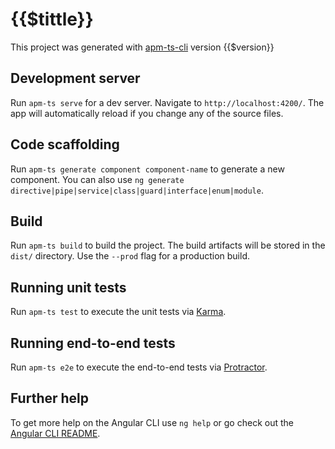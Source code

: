 # {{$tittle}}

This project was generated with [apm-ts-cli](https://github.com/angular/angular-cli) version {{$version}}

## Development server

Run `apm-ts serve` for a dev server. Navigate to `http://localhost:4200/`. The app will automatically reload if you change any of the source files.

## Code scaffolding

Run `apm-ts generate component component-name` to generate a new component. You can also use `ng generate directive|pipe|service|class|guard|interface|enum|module`.

## Build

Run `apm-ts build` to build the project. The build artifacts will be stored in the `dist/` directory. Use the `--prod` flag for a production build.

## Running unit tests

Run `apm-ts test` to execute the unit tests via [Karma](https://karma-runner.github.io).

## Running end-to-end tests

Run `apm-ts e2e` to execute the end-to-end tests via [Protractor](http://www.protractortest.org/).

## Further help

To get more help on the Angular CLI use `ng help` or go check out the [Angular CLI README](https://github.com/angular/angular-cli/blob/master/README.md).

